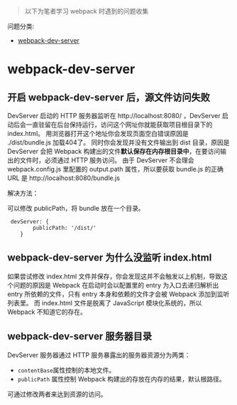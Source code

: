 > 以下为笔者学习 webpack 时遇到的问题收集

问题分类:
- [webpack-dev-server](#webpack-dev-server)

# webpack-dev-server
## 开启 webpack-dev-server 后，源文件访问失败
DevServer 启动的 HTTP 服务器监听在 http://localhost:8080/ ，DevServer 启动后会一直驻留在后台保持运行，访问这个网址你就能获取项目根目录下的 index.html。 用浏览器打开这个地址你会发现页面空白错误原因是 ./dist/bundle.js 加载404了。 同时你会发现并没有文件输出到 dist 目录，原因是 DevServer 会把 Webpack 构建出的文件**默认保存在内存根目录中**，在要访问输出的文件时，必须通过 HTTP 服务访问。 由于 DevServer 不会理会 webpack.config.js 里配置的 output.path 属性，所以要获取 bundle.js 的正确 URL 是 http://localhost:8080/bundle.js

解决方法：

可以修改 publicPath，将 bundle 放在一个目录。

```
 devServer: {
        publicPath: '/dist/'
    }
```

## webpack-dev-server 为什么没监听 index.html
如果尝试修改 index.html 文件并保存，你会发现这并不会触发以上机制，导致这个问题的原因是 Webpack 在启动时会以配置里的 entry 为入口去递归解析出 entry 所依赖的文件，只有 entry 本身和依赖的文件才会被 Webpack 添加到监听列表里。 而 index.html 文件是脱离了 JavaScript 模块化系统的，所以 Webpack 不知道它的存在。

## webpack-dev-server 服务器目录
DevServer 服务器通过 HTTP 服务暴露出的服务器资源分为两类：
- `contentBase`属性控制的本地文件。
- `publicPath` 属性控制 Webpack 构建出的存放在内存的结果，默认根路径。

可通过修改两者来达到资源的访问。

